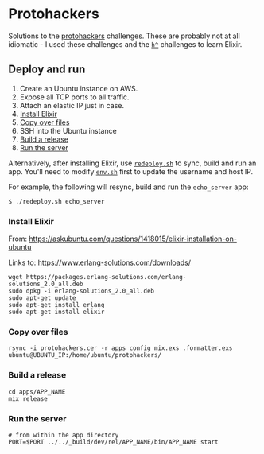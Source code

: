 # Protohackers

Solutions to the [protohackers](protohackers.com) challenges.
These are probably not at all idiomatic - I used these challenges
and the [`h^`](hackattic.com) challenges to learn Elixir.

## Deploy and run

1. Create an Ubuntu instance on AWS.
1. Expose all TCP ports to all traffic.
1. Attach an elastic IP just in case.
1. [Install Elixir](#install-elixir)
1. [Copy over files](#copy-over-files)
1. SSH into the Ubuntu instance
1. [Build a release](#build-a-release)
1. [Run the server](#run-the-server)

Alternatively, after installing Elixir, use
[`redeploy.sh`](./redeploy.sh) to sync, build and run an app.
You'll need to modify [`env.sh`](./env.sh) first to update the
username and host IP.

For example, the following will resync, build and run the `echo_server`
app:

```
$ ./redeploy.sh echo_server
```

### Install Elixir

From: https://askubuntu.com/questions/1418015/elixir-installation-on-ubuntu

Links to: https://www.erlang-solutions.com/downloads/

```
wget https://packages.erlang-solutions.com/erlang-solutions_2.0_all.deb
sudo dpkg -i erlang-solutions_2.0_all.deb
sudo apt-get update
sudo apt-get install erlang
sudo apt-get install elixir
```

### Copy over files

```
rsync -i protohackers.cer -r apps config mix.exs .formatter.exs ubuntu@UBUNTU_IP:/home/ubuntu/protohackers/
```

### Build a release

```
cd apps/APP_NAME
mix release
```

### Run the server

```
# from within the app directory
PORT=$PORT ../../_build/dev/rel/APP_NAME/bin/APP_NAME start
```